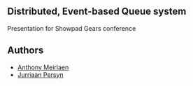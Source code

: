 ## Distributed, Event-based Queue system

Presentation for Showpad Gears conference

## Authors

* [Anthony Meirlaen](https://github.com/Toinne)
* [Jurriaan Persyn](https://github.com/oemebamo)
